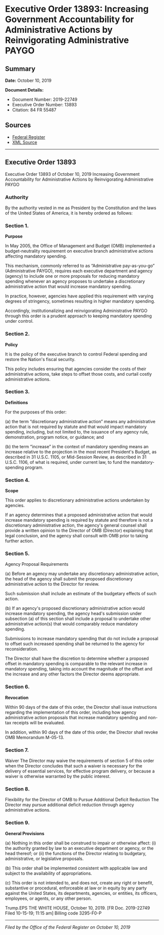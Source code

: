 # Executive Order 13893: Increasing Government Accountability for Administrative Actions by Reinvigorating Administrative PAYGO

## Summary

**Date:** October 10, 2019

**Document Details:**
- Document Number: 2019-22749
- Executive Order Number: 13893
- Citation: 84 FR 55487

## Sources
- [Federal Register](https://www.federalregister.gov/documents/2019/10/16/2019-22749/increasing-government-accountability-for-administrative-actions-by-reinvigorating-administrative)
- [XML Source](https://www.federalregister.gov/documents/full_text/xml/2019/10/16/2019-22749.xml)

---

## Executive Order 13893

Executive Order 13893 of October 10, 2019
Increasing Government Accountability for Administrative Actions by Reinvigorating Administrative PAYGO
### Authority

By the authority vested in me as President by the Constitution and the laws of the United States of America, it is hereby ordered as follows:
### Section 1.

**Purpose**

In May 2005, the Office of Management and Budget (OMB) implemented a budget-neutrality requirement on executive branch administrative actions affecting mandatory spending.

This mechanism, commonly referred to as “Administrative pay-as-you-go” (Administrative PAYGO), requires each executive department and agency (agency) to include one or more proposals for reducing mandatory spending whenever an agency proposes to undertake a discretionary administrative action that would increase mandatory spending.

In practice, however, agencies have applied this requirement with varying degrees of stringency, sometimes resulting in higher mandatory spending.

Accordingly, institutionalizing and reinvigorating Administrative PAYGO through this order is a prudent approach to keeping mandatory spending under control.
### Section 2.

**Policy**

It is the policy of the executive branch to control Federal spending and restore the Nation's fiscal security.

This policy includes ensuring that agencies consider the costs of their administrative actions, take steps to offset those costs, and curtail costly administrative actions.
### Section 3.

**Definitions**

For the purposes of this order:

(a) the term “discretionary administrative action” means any administrative action that is not required by statute and that would impact mandatory spending, including, but not limited to, the issuance of any agency rule, demonstration, program notice, or guidance; and

(b) the term “increase” in the context of mandatory spending means an increase relative to the projection in the most recent President's Budget, as described in 31 U.S.C. 1105, or Mid-Session Review, as described in 31 U.S.C. 1106, of what is required, under current law, to fund the mandatory-spending program.
### Section 4.

**Scope**

This order applies to discretionary administrative actions undertaken by agencies.

If an agency determines that a proposed administrative action that would increase mandatory spending is required by statute and therefore is not a discretionary administrative action, the agency's general counsel shall provide a written opinion to the Director of OMB (Director) explaining that legal conclusion, and the agency shall consult with OMB prior to taking further action.
### Section 5.

Agency Proposal Requirements

(a) Before an agency may undertake any discretionary administrative action, the head of the agency shall submit the proposed discretionary administrative action to the Director for review.

Such submission shall include an estimate of the budgetary effects of such action.

(b) If an agency's proposed discretionary administrative action would increase mandatory spending, the agency head's submission under subsection (a) of this section shall include a proposal to undertake other administrative action(s) that would comparably reduce mandatory spending.

Submissions to increase mandatory spending that do not include a proposal to offset such increased spending shall be returned to the agency for reconsideration.

The Director shall have the discretion to determine whether a proposed offset in mandatory spending is comparable to the relevant increase in mandatory spending, taking into account the magnitude of the offset and the increase and any other factors the Director deems appropriate.
### Section 6.

**Revocation**

Within 90 days of the date of this order, the Director shall issue instructions regarding the implementation of this order, including how agency administrative action proposals that increase mandatory spending and non-tax receipts will be evaluated.

In addition, within 90 days of the date of this order, the Director shall revoke OMB Memorandum M-05-13.
### Section 7.

Waiver
The Director may waive the requirements of section 5 of this order when the Director concludes that such a waiver is necessary for the delivery of essential services, for effective program delivery, or because a waiver is otherwise warranted by the public interest.
### Section 8.

Flexibility for the Director of OMB to Pursue Additional Deficit Reduction
The Director may pursue additional deficit reduction through agency administrative actions.
### Section 9.

**General Provisions**

(a) Nothing in this order shall be construed to impair or otherwise affect:
    (i) the authority granted by law to an executive department or agency, or the head thereof; or
    (ii) the functions of the Director relating to budgetary, administrative, or legislative proposals.

(b) This order shall be implemented consistent with applicable law and subject to the availability of appropriations.

(c) This order is not intended to, and does not, create any right or benefit, substantive or procedural, enforceable at law or in equity by any party against the United States, its departments, agencies, or entities, its officers, employees, or agents, or any other person.

Trump.EPS
THE WHITE HOUSE,
October 10, 2019.
[FR Doc. 2019-22749 
Filed 10-15-19; 11:15 am]
Billing code 3295-F0-P

---

*Filed by the Office of the Federal Register on October 10, 2019*
